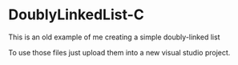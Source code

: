 # DoublyLinkedList-C
This is an old example of me creating a simple doubly-linked list

To use those files just upload them into a new visual studio project.
